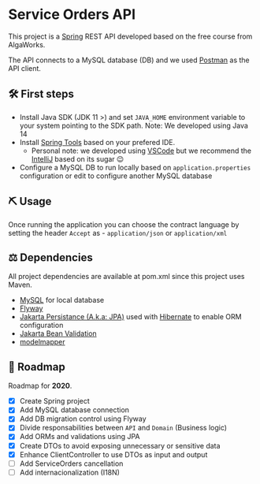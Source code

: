 # Service Orders API

This project is a [Spring](https://spring.io/) REST API developed based on the free course from AlgaWorks.

The API connects to a MySQL database (DB) and we used [Postman](https://www.postman.com/) as the API client.

## 🛠 First steps

- Install Java SDK (JDK 11 >) and set `JAVA_HOME` environment variable to your system pointing to the SDK path. Note: We developed using Java 14
- Install [Spring Tools](https://spring.io/tools) based on your prefered IDE.
    - Personal note: we developed using [VSCode](https://code.visualstudio.com/) but we recommend the [IntelliJ](https://www.jetbrains.com/idea/) based on its sugar 😉
- Configure a MySQL DB to run locally based on `application.properties` configuration or edit to configure another MySQL database

## ⛏ Usage

Once running the application you can choose the contract language by setting the header `Accept` as - `application/json` or `application/xml`

## ⚖️ Dependencies

All project dependencies are available at pom.xml since this project uses Maven.

- [MySQL](https://www.mysql.com/) for local database
- [Flyway](https://flywaydb.org/)
- [Jakarta Persistance (A.k.a: JPA)](https://projects.eclipse.org/projects/ee4j.jpa) used with [Hibernate](https://hibernate.org/) to enable ORM configuration
- [Jakarta Bean Validation](https://projects.eclipse.org/projects/ee4j.bean-validation)
- [modelmapper](modelmapper.org)

## 🚀 Roadmap

Roadmap for __2020__.

- [x] Create Spring project
- [x] Add MySQL database connection
- [x] Add DB migration control using Flyway
- [x] Divide responsabilities between `API` and `Domain` (Business logic)
- [x] Add ORMs and validations using JPA
- [x] Create DTOs to avoid exposing unnecessary or sensitive data
- [x] Enhance ClientController to use DTOs as input and output
- [ ] Add ServiceOrders cancellation
- [ ] Add internacionalization (I18N)